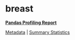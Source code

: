 # breast

[**Pandas Profiling Report**](../docs_sources/profile/breast.html)

[Metadata](metadata.yaml) | [Summary Statistics](summary_stats.csv)

